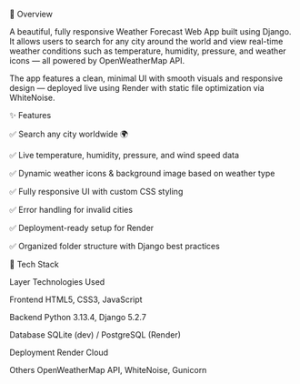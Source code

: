 
🧭 Overview

A beautiful, fully responsive Weather Forecast Web App built using Django.
It allows users to search for any city around the world and view real-time weather conditions such as temperature, humidity, pressure, and weather icons — all powered by OpenWeatherMap API.

The app features a clean, minimal UI with smooth visuals and responsive design — deployed live using Render with static file optimization via WhiteNoise.

✨ Features

✅ Search any city worldwide 🌍

✅ Live temperature, humidity, pressure, and wind speed data

✅ Dynamic weather icons & background image based on weather type

✅ Fully responsive UI with custom CSS styling

✅ Error handling for invalid cities

✅ Deployment-ready setup for Render

✅ Organized folder structure with Django best practices

🧰 Tech Stack

Layer	Technologies Used

Frontend	HTML5, CSS3, JavaScript

Backend	Python 3.13.4, Django 5.2.7

Database	SQLite (dev) / PostgreSQL (Render)

Deployment	Render Cloud

Others	OpenWeatherMap API, WhiteNoise, Gunicorn
